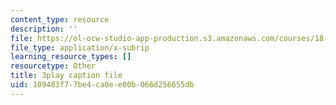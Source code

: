 ```yaml
---
content_type: resource
description: ''
file: https://ol-ocw-studio-app-production.s3.amazonaws.com/courses/18-06sc-linear-algebra-fall-2011/109483f77be4ca0ee00b066d256655db_lGGDIGizcQ0.srt
file_type: application/x-subrip
learning_resource_types: []
resourcetype: Other
title: 3play caption file
uid: 109483f7-7be4-ca0e-e00b-066d256655db
---
```

